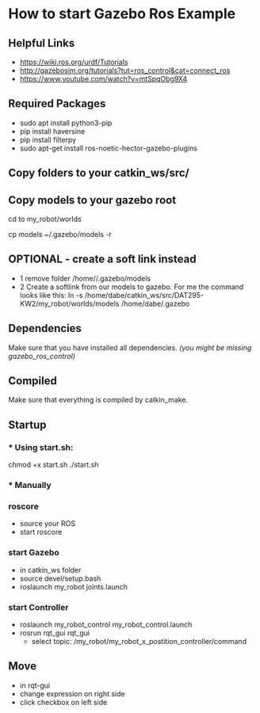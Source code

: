 # How to start Gazebo Ros Example

## Helpful Links
- https://wiki.ros.org/urdf/Tutorials
- http://gazebosim.org/tutorials?tut=ros_control&cat=connect_ros
- https://www.youtube.com/watch?v=mtSpqObg9X4

## Required Packages
- sudo apt install python3-pip
- pip install haversine
- pip install filterpy
- sudo apt-get install ros-noetic-hector-gazebo-plugins

## Copy folders to your catkin_ws/src/
## Copy models to your gazebo root
cd to my_robot/worlds

cp models  ~/.gazebo/models -r

## OPTIONAL - create a soft link instead
- 1 remove folder /home/<user>/.gazebo/models
- 2 Create a softlink from our models to gazebo. For me the command looks like this: ln -s /home/dabe/catkin_ws/src/DAT295-KW2/my_robot/worlds/models /home/dabe/.gazebo

## Dependencies
Make sure that you have installed all dependencies. *(you might be missing gazebo_ros_control)*

## Compiled
Make sure that everything is compiled by catkin_make.

## Startup
### * Using start.sh:

chmod +x start.sh 
./start.sh

### * Manually

### roscore
- source your ROS
- start roscore
### start Gazebo
- in catkin_ws folder
- source devel/setup.bash
- roslaunch my_robot joints.launch
### start Controller
- roslaunch my_robot_control my_robot_control.launch
- rosrun rqt_gui rqt_gui
  - select topic: /my_robot/my_robot_x_postition_controller/command

## Move
- in rqt-gui
- change expression on right side
- click checkbox on left side
